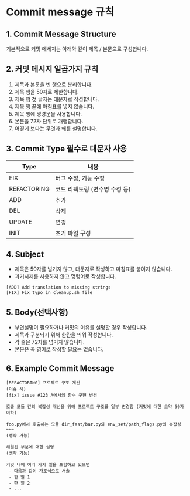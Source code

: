 # Commit message 규칙

## 1. Commit Message Structure

기본적으로 커밋 메세지는 아래와 같이 제목 / 본문으로 구성합니다.

## 2. 커밋 메시지 일곱가지 규칙

1. 제목과 본문을 빈 행으로 분리합니다.
1. 제목 행을 50자로 제한합니다.
1. 제목 행 첫 글자는 대문자로 작성합니다.
1. 제목 행 끝에 마침표를 넣지 않습니다.
1. 제목 행에 명령문을 사용합니다.
1. 본문을 72자 단위로 개행합니다.
1. 어떻게 보다는 무엇과 왜를 설명합니다.

## 3. Commit Type 필수로 대문자 사용

| Type     | 내용                                                   |
| -------- | ------------------------------------------------------ |
| FIX     |   버그 수정, 기능 수정                                       |
| REFACTORING      | 코드 리팩토링 (변수명 수정 등)                                   |
| ADD     | 추가                                              |
| DEL | 삭제                         |
| UPDATE     | 변경                 |
| INIT     | 초기 파일 구성                                       |

## 4. Subject

- 제목은 50자를 넘기지 않고, 대문자로 작성하고 마침표를 붙이지 않습니다.
- 과거시제를 사용하지 않고 명령어로 작성합니다.

```
[ADD] Add translation to missing strings
[FIX] Fix typo in cleanup.sh file
```

## 5. Body(선택사항)

- 부연설명이 필요하거나 커밋의 이유를 설명할 경우 작성합니다.
- 제목과 구분되기 위해 한칸을 띄워 작성합니다.
- 각 줄은 72자를 넘기지 않습니다.
- 본문은 꼭 영어로 작성할 필요는 없습니다.

## 6. Example Commit Message

```
[REFACTORING] 프로젝트 구조 개선
(이슈 시)
[fix] issue #123 A에서의 함수 구현 변경

호출 모듈 간의 복잡성 개선을 위해 프로젝트 구조를 일부 변경함 (커밋에 대한 요약 50자 이하)

foo.py에서 호출하는 모듈 dir_fast/bar.py와 env_set/path_flags.py의 복잡성 ~~~
(생략 가능)

해결된 부분에 대한 설명
(생략 가능)

커밋 내에 여러 가지 일을 포함하고 있으면
 - 다음과 같이 개조식으로 서술
 - 한 일 1
 - 한 일 2
 - ...
```